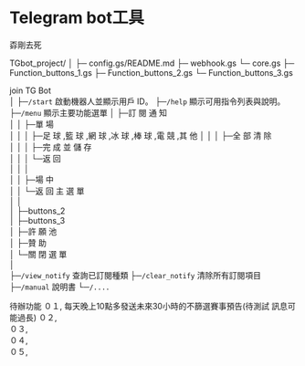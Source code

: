 # Telegram bot工具
孬剛去死

TGbot_project/
│
├─ config.gs/README.md
├─ webhook.gs
└─ core.gs
    ├─ Function_buttons_1.gs
    ├─ Function_buttons_2.gs
    └─ Function_buttons_3.gs

join TG Bot               
 │
 ├─`/start`        啟動機器人並顯示用戶 ID。
 ├─`/help`         顯示可用指令列表與說明。
 ├─`/menu`         顯示主要功能選單
 │   ├─訂 閱 通 知                                          
 │   │   ├─單 場                                     
 │   │   │   ├─足 球 ,籃 球 ,網 球 ,冰 球 ,棒 球 ,電 競 ,其 他 
 │   │   │   ├─全 部 清 除                             
 │   │   │   ├─完 成 並 儲 存                                  
 │   │   │   └─返 回                               
 │   │   │                                       
 │   │   ├─場 中                                     
 │   │   └─返 回 主 選 單                             
 │   │                                           
 │   ├─buttons_2                                     
 │   ├─buttons_3                                     
 │   ├─許 願 池                                       
 │   ├─贊 助                                           
 │   └─關 閉 選 單                                   
 │                                               
 ├─`/view_notify`         查詢已訂閱種類
 ├─`/clear_notify`        清除所有訂閱項目
 ├─`/manual`              說明書
 └─`/....   `                                      


待辦功能
０１,   每天晚上10點多發送未來30小時的不篩選賽事預告(待測試 訊息可能過長)
０２,   
０３,   
０４,   
０５,   
